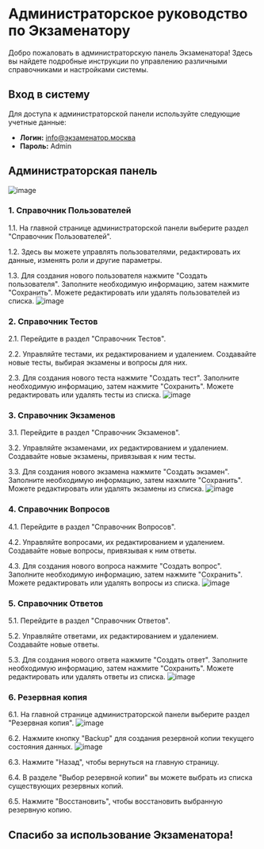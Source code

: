 # Администраторское руководство по Экзаменатору

Добро пожаловать в администраторскую панель Экзаменатора! Здесь вы найдете подробные инструкции по управлению различными справочниками и настройками системы.

## Вход в систему

Для доступа к администраторской панели используйте следующие учетные данные:

- **Логин:** info@экзаменатор.москва
- **Пароль:** Admin

## Администраторская панель
![image](https://github.com/Maksim9056/Examiner/assets/108364585/98175082-9af0-4b33-9c87-95d9a066500b)
### 1. Справочник Пользователей

1.1. На главной странице администраторской панели выберите раздел "Справочник Пользователей".

1.2. Здесь вы можете управлять пользователями, редактировать их данные, изменять роли и другие параметры.

1.3. Для создания нового пользователя нажмите "Создать пользователя". Заполните необходимую информацию, затем нажмите "Сохранить". Можете редактировать или удалять пользователей из списка.
![image](https://github.com/Maksim9056/Examiner/assets/108364585/72d8cf86-86c0-40d6-b4a5-4882acd60dd3)

### 2. Справочник Тестов

2.1. Перейдите в раздел "Справочник Тестов".

2.2. Управляйте тестами, их редактированием и удалением. Создавайте новые тесты, выбирая экзамены и вопросы для них.

2.3. Для создания нового теста нажмите "Создать тест". Заполните необходимую информацию, затем нажмите "Сохранить". Можете редактировать или удалять тесты из списка.
![image](https://github.com/Maksim9056/Examiner/assets/108364585/634d8a60-cc6c-4c56-a757-e845a1d3378b)
### 3. Справочник Экзаменов

3.1. Перейдите в раздел "Справочник Экзаменов".

3.2. Управляйте экзаменами, их редактированием и удалением. Создавайте новые экзамены, привязывая к ним тесты.

3.3. Для создания нового экзамена нажмите "Создать экзамен". Заполните необходимую информацию, затем нажмите "Сохранить". Можете редактировать или удалять экзамены из списка.
![image](https://github.com/Maksim9056/Examiner/assets/108364585/ec69b2b2-a002-4c86-8607-4fca9530c321)
### 4. Справочник Вопросов

4.1. Перейдите в раздел "Справочник Вопросов".

4.2. Управляйте вопросами, их редактированием и удалением. Создавайте новые вопросы, привязывая к ним ответы.

4.3. Для создания нового вопроса нажмите "Создать вопрос". Заполните необходимую информацию, затем нажмите "Сохранить". Можете редактировать или удалять вопросы из списка.
![image](https://github.com/Maksim9056/Examiner/assets/108364585/3af3af2e-fae4-4ab3-a03a-fa357b981cb8)
### 5. Справочник Ответов

5.1. Перейдите в раздел "Справочник Ответов".

5.2. Управляйте ответами, их редактированием и удалением. Создавайте новые ответы.

5.3. Для создания нового ответа нажмите "Создать ответ". Заполните необходимую информацию, затем нажмите "Сохранить". Можете редактировать или удалять ответы из списка.
![image](https://github.com/Maksim9056/Examiner/assets/108364585/28aa299c-4e2a-4549-8fe6-7d53a5786622)


### 6. Резервная копия

6.1. На главной странице администраторской панели выберите раздел "Резервная копия".
![image](https://github.com/Maksim9056/Examiner/assets/108364585/149503e4-99e1-47b5-9080-bc1027ceb87d)

6.2. Нажмите кнопку "Backup" для создания резервной копии текущего состояния данных.
![image](https://github.com/Maksim9056/Examiner/assets/108364585/99d6255c-1437-474d-8a17-a53e8cb19690)

6.3. Нажмите "Назад", чтобы вернуться на главную страницу.

6.4. В разделе "Выбор резервной копии" вы можете выбрать из списка существующих резервных копий.

6.5. Нажмите "Восстановить", чтобы восстановить выбранную резервную копию.

## Спасибо за использование Экзаменатора!
